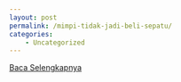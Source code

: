 ```yaml
---
layout: post
permalink: /mimpi-tidak-jadi-beli-sepatu/
categories:
    - Uncategorized
---
```


[Baca Selengkapnya](/09)
